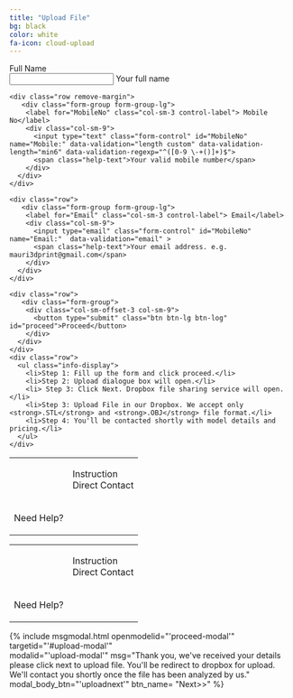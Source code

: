 ```yaml
---
title: "Upload File"
bg: black
color: white
fa-icon: cloud-upload
---
```


<div class="container">
  <div class="row">
    <div class="col-md-6">
      <form action="https://getsimpleform.com/messages?form_api_token=f21c9f6d668564eb6d853a65cf8c1e77" method="post" class="form-horizontal" id="file-submit">
        <!-- the redirect_to is optional, the form will redirect to the referrer on submission -->
        <input type='hidden' name='redirect_to' value='https://www.dropbox.com/request/7lG33UjGl1Vb4fWtSqE9'/> 
          <div class="row">
            <div class="form-group form-group-lg">
              <label for="FullName" class="col-sm-3 control-label">
              <span class="cus-font">Full Name</span></label>
                <div class="col-sm-9">
                  <input type="text" class="form-control" id="FullName" name="FullName:"  data-validation="length custom" data-validation-length="min4" data-validation-regexp="^([A-Za-z ]+)$">
                  <span class="help-text">Your full name
                  </span>
                </div>
            </div>
          </div>

    <div class="row remove-margin">
       <div class="form-group form-group-lg">
        <label for="MobileNo" class="col-sm-3 control-label"> Mobile No</label>
        <div class="col-sm-9">
          <input type="text" class="form-control" id="MobileNo" name="Mobile:" data-validation="length custom" data-validation-length="min6" data-validation-regexp="^([0-9 \-+()]+)$">
          <span class="help-text">Your valid mobile number</span>
        </div>
      </div>
    </div>

    <div class="row">
       <div class="form-group form-group-lg">
        <label for="Email" class="col-sm-3 control-label"> Email</label>
        <div class="col-sm-9">
          <input type="email" class="form-control" id="MobileNo" name="Email:"  data-validation="email" >
          <span class="help-text">Your email address. e.g. mauri3dprint@gmail.com</span>
        </div>
      </div>
    </div>

    <div class="row">
       <div class="form-group">
        <div class="col-sm-offset-3 col-sm-9">
          <button type="submit" class="btn btn-lg btn-log"  id="proceed">Proceed</button>
        </div>
      </div>
    </div>
    <div class="row">
      <ul class="info-display">
        <li>Step 1: Fill up the form and click proceed.</li>
        <li>Step 2: Upload dialogue box will open.</li>
        <li> Step 3: Click Next. Dropbox file sharing service will open.</li>
        <li>Step 3: Upload File in our Dropbox. We accept only <strong>.STL</strong> and <strong>.OBJ</strong> file format.</li>
        <li>Step 4: You'll be contacted shortly with model details and pricing.</li>
      </ul>
    </div>
  </form>
  </div>

  <div class="col-md-6 hidden-xs">
    <div class="help-holder pos-main-help"> 
      <table>
          <tr>
            <th>
             <div class="help-question">
              <i class="fa fa-question"></i>
              </div>
            </th>
            <td><p class="pos-main-text">Instruction<br>
                Direct Contact</p>
            </td>
          </tr>
          <tr>
              <td>
                <p class="need-help">Need Help?</p>
              </td>          
          </tr>
      </table>
    </div> 
  </div>

  <!-- Repeat of above code except modification of css of help section to fit for smaller screen -->

  <div class="col-md-6 visible-xs">
    <div class="help-holder pos-main-help-small "> 
      <table>
          <tr>
            <th>
             <div class="help-question-small">
              <i class="fa fa-question"></i>
              </div>
            </th>
            <td><p class="pos-main-text-small">Instruction<br>
                Direct Contact</p>
            </td>
          </tr>
          <tr>
              <td>
                <p class="need-help-small">Need Help?</p>
              </td>          
          </tr>
      </table>
    </div> 
  </div>
</div>

<!-- Bootstrap model to proceed for file upload -->
{% include msgmodal.html 
        openmodelid="'proceed-modal'" 
        targetid="'#upload-modal'"  
        modalid="'upload-modal'" 
        msg="Thank you, we've received your details please click next to upload file. You'll be redirect to dropbox for upload. We'll contact you shortly once the file has been analyzed by us." 
        modal_body_btn="'uploadnext'"
        btn_name= "Next>>"
        %}

<script>

  function fileSubmit(formname,openmodal, modal_body_btn, main_form_submit) 
  {
      $modal_status=false;
       $.validate({
      form : formname,
      onSuccess : function($form) {
      if ($modal_status) {
         $modal_status=false;
         return true;
         //stop form from submit
        } else {
          //alert(openmodal);
          $(openmodal).trigger('click');
          return false;
       } 
     }
  });
    $(modal_body_btn).click( function () {
      $modal_status = true;
      $('.close').trigger('click');
      $(main_form_submit).trigger('click')
    });             
  }

  fileSubmit("#file-submit","#proceed-modal", "#uploadnext", "#proceed");



</script>



